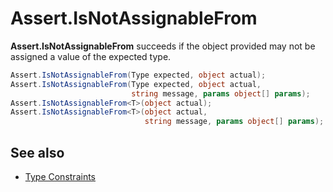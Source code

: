 # Assert.IsNotAssignableFrom

**Assert.IsNotAssignableFrom** succeeds if the object provided may not be assigned a value of the expected type.

```csharp
Assert.IsNotAssignableFrom(Type expected, object actual);
Assert.IsNotAssignableFrom(Type expected, object actual,
                           string message, params object[] params);
Assert.IsNotAssignableFrom<T>(object actual);
Assert.IsNotAssignableFrom<T>(object actual,
                              string message, params object[] params);
```

## See also

* [Type Constraints](xref:constraints#type-constraints)
